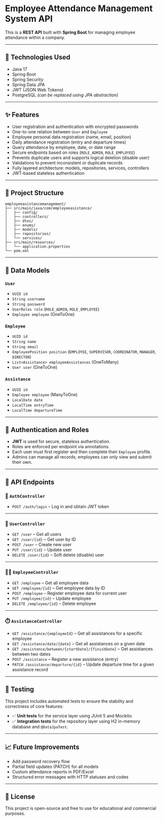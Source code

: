 
# Employee Attendance Management System API

This is a **REST API** built with **Spring Boot** for managing employee attendance within a company.

---

## 🚀 Technologies Used

- Java 17  
- Spring Boot  
- Spring Security  
- Spring Data JPA  
- JWT (JSON Web Tokens)  
- PostgreSQL *(can be replaced using JPA abstraction)*  

---

## ✨ Features

- User registration and authentication with encrypted passwords
- One-to-one relation between `User` and `Employee`
- Employee personal data registration (name, email, position)
- Daily attendance registration (entry and departure times)
- Query attendance by employee, date, or date range
- Secure endpoints based on roles (`ROLE_ADMIN`, `ROLE_EMPLOYEE`)
- Prevents duplicate users and supports logical deletion (disable user)
- Validations to prevent inconsistent or duplicate records
- Fully layered architecture: models, repositories, services, controllers
- JWT-based stateless authentication

---

## 📂 Project Structure

```
employeeasistancemanagement/
├── src/main/java/com/employeeasistance/
│   ├── config/
│   ├── controllers/
│   ├── dtos/
│   ├── enums/
│   ├── models/
│   ├── repositories/
│   └── services/
├── src/main/resources/
│   └── application.properties
└── pom.xml
```

---

## 🧩 Data Models

### `User`
- `UUID id`
- `String username`
- `String password`
- `UserRoles role` (`ROLE_ADMIN`, `ROLE_EMPLOYEE`)
- `Employee employee` (OneToOne)

### `Employee`
- `UUID id`
- `String name`
- `String email`
- `EmployeePosition position` (`EMPLOYEE`, `SUPERVISOR`, `COORDINATOR`, `MANAGER`, `DIRECTOR`)
- `List<Assistance> employeeAssistances` (OneToMany)
- `User user` (OneToOne)

### `Assistance`
- `UUID id`
- `Employee employee` (ManyToOne)
- `LocalDate date`
- `LocalTime entryTime`
- `LocalTime departureTime`

---

## 🔐 Authentication and Roles

- **JWT** is used for secure, stateless authentication.
- Roles are enforced per endpoint via annotations.
- Each user must first register and then complete their `Employee` profile.
- Admins can manage all records; employees can only view and submit their own.

---

## 📡 API Endpoints

### 🔐 `AuthController`
- `POST /auth/login` – Log in and obtain JWT token

---

### 👤 `UserController`
- `GET /user` – Get all users
- `GET /user/{id}` – Get user by ID
- `POST /user` – Create new user
- `PUT /user/{id}` – Update user
- `DELETE /user/{id}` – Soft delete (disable) user

---

### 🧑‍💼 `EmployeeController`
- `GET /employee` – Get all employee data
- `GET /employee/{id}` – Get employee data by ID
- `POST /employee` – Register employee data for current user
- `PUT /employee/{id}` – Update employee
- `DELETE /employee/{id}` – Delete employee

---

### ⏱️ `AssistanceController`
- `GET /assistance/{employeeId}` – Get all assistances for a specific employee
- `GET /assistance/date/{date}` – Get all assistances on a given date
- `GET /assistance/between/{startDate}/{finishDate}` – Get assistances between two dates
- `POST /assistance` – Register a new assistance (entry)
- `PATCH /assistance/departure/{id}` – Update departure time for a given assistance record

---

## 🧪 Testing

This project includes automated tests to ensure the stability and correctness of core features:

- ✅ **Unit tests** for the service layer using JUnit 5 and Mockito.
- ✅ **Integration tests** for the repository layer using H2 in-memory database and `@DataJpaTest`.

---

## 📈 Future Improvements

- Add password recovery flow
- Partial field updates (PATCH) for all models
- Custom attendance reports in PDF/Excel
- Structured error messages with HTTP statuses and codes

---

## 📌 License

This project is open-source and free to use for educational and commercial purposes.
